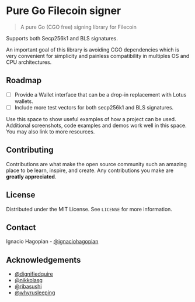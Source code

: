# Pure Go Filecoin signer


> A pure Go (CGO free) signing library for Filecoin

Supports both Secp256k1 and BLS signatures.

An important goal of this library is avoiding CGO dependencies which is very convenient
for simplicity and painless compatibility in multiples OS and CPU architectures.

## Roadmap

- [ ] Provide a Wallet interface that can be a drop-in replacement with Lotus wallets.
- [ ] Include more test vectors for both secp256k1 and BLS signatures.

Use this space to show useful examples of how a project can be used. Additional screenshots, code examples and demos work well in this space. You may also link to more resources.

## Contributing

Contributions are what make the open source community such an amazing place to be learn, inspire, and create. Any contributions you make are **greatly appreciated**.


## License

Distributed under the MIT License. See `LICENSE` for more information.

## Contact

Ignacio Hagopian - [@ignaciohagopian](https://github.com/jsign) 


## Acknowledgements
* [@dignifiedquire](https://github.com/dignifiedquire)
* [@nikkolasg](https://github.com/nikkolasg)
* [@ribasushi](https://github.com/ribasushi)
* [@whyrusleeping](https://github.com/whyrusleeping)

